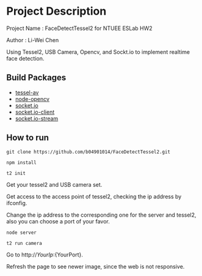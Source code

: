 # Project Description

Project Name : FaceDetectTessel2 for NTUEE ESLab HW2

Author : Li-Wei Chen

Using Tessel2, USB Camera, Opencv, and Sockt.io to implement realtime face detection.

## Build Packages

* [tessel-av](https://github.com/tessel/tessel-av)
* [node-opencv](https://github.com/peterbraden/node-opencv)
* [socket.io](https://github.com/socketio/socket.io)
* [socket.io-client](https://github.com/socketio/socket.io-client)
* [socket.io-stream](https://github.com/nkzawa/socket.io-stream)

## How to run

```
git clone https://github.com/b04901014/FaceDetectTessel2.git

npm install

t2 init
```
Get your tessel2 and USB camera set.

Get access to the access point of tessel2, checking the ip address by ifconfig.

Change the ip address to the corresponding one for the server and tessel2, also you can choose a port of your favor.
```
node server

t2 run camera
```
Go to http://${YourIp}:${YourPort}.

Refresh the page to see newer image, since the web is not responsive.
